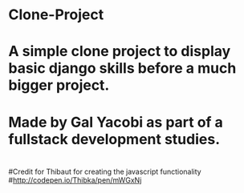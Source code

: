# Clone-Project
#
# A simple clone project to display basic django skills before a much bigger project.
# Made by Gal Yacobi as part of a fullstack development studies.
# 
#Credit for Thibaut for creating the javascript functionality
#http://codepen.io/Thibka/pen/mWGxNj
#
